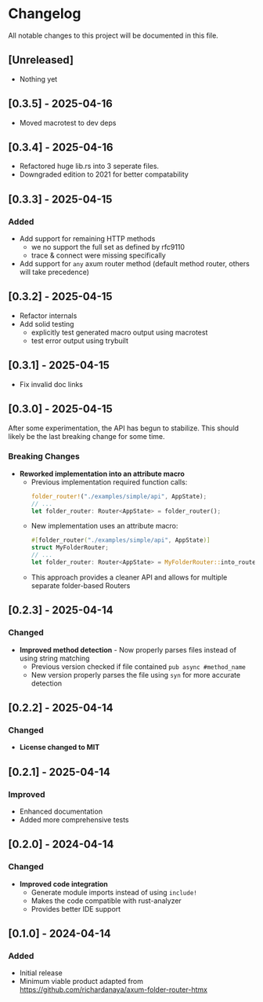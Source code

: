 # Changelog

All notable changes to this project will be documented in this file.

## [Unreleased]

- Nothing yet

## [0.3.5] - 2025-04-16

- Moved macrotest to dev deps

## [0.3.4] - 2025-04-16

- Refactored huge lib.rs into 3 seperate files.
- Downgraded edition to 2021 for better compatability

## [0.3.3] - 2025-04-15

### Added
- Add support for remaining HTTP methods
  - we no support the full set as defined by rfc9110
  - trace & connect were missing specifically
- Add support for `any` axum router method (default method router, others will take precedence)

## [0.3.2] - 2025-04-15
- Refactor internals
- Add solid testing
  - explicitly test generated macro output using macrotest
  - test error output using trybuilt

## [0.3.1] - 2025-04-15

- Fix invalid doc links

## [0.3.0] - 2025-04-15

After some experimentation, the API has begun to stabilize. This should likely be the last breaking change for some time.

### Breaking Changes

- **Reworked implementation into an attribute macro**
  - Previous implementation required function calls:
    ```rust
    folder_router!("./examples/simple/api", AppState);
    // ...
    let folder_router: Router<AppState> = folder_router();
    ```
  - New implementation uses an attribute macro:
    ```rust
    #[folder_router("./examples/simple/api", AppState)]
    struct MyFolderRouter;
    // ...
    let folder_router: Router<AppState> = MyFolderRouter::into_router();
    ```
  - This approach provides a cleaner API and allows for multiple separate folder-based Routers

## [0.2.3] - 2025-04-14

### Changed
- **Improved method detection** - Now properly parses files instead of using string matching
  - Previous version checked if file contained ```pub async #method_name```
  - New version properly parses the file using `syn` for more accurate detection

## [0.2.2] - 2025-04-14

### Changed
- **License changed to MIT**

## [0.2.1] - 2025-04-14

### Improved
- Enhanced documentation
- Added more comprehensive tests

## [0.2.0] - 2024-04-14

### Changed
- **Improved code integration** 
  - Generate module imports instead of using ```include!```
  - Makes the code compatible with rust-analyzer
  - Provides better IDE support

## [0.1.0] - 2024-04-14

### Added
- Initial release
- Minimum viable product adapted from https://github.com/richardanaya/axum-folder-router-htmx
